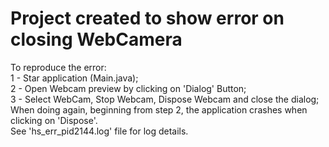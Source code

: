 Project created to show error on closing WebCamera
===================================================
To reproduce the error:  
1 - Star application (Main.java);  
2 - Open Webcam preview by clicking on 'Dialog' Button;  
3 - Select WebCam, Stop Webcam, Dispose Webcam and close the dialog;  
When doing again, beginning from step 2, the application crashes when clicking on 'Dispose'.  
See 'hs_err_pid2144.log' file for log details.